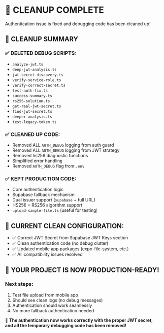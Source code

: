 # 🎉 CLEANUP COMPLETE

Authentication issue is fixed and debugging code has been cleaned up!

## 📝 CLEANUP SUMMARY

### ✅ DELETED DEBUG SCRIPTS:

- `analyze-jwt.ts`
- `deep-jwt-analysis.ts`
- `jwt-secret-discovery.ts`
- `verify-service-role.ts`
- `verify-correct-secret.ts`
- `test-auth-fix.ts`
- `success-summary.ts`
- `rs256-solution.ts`
- `get-real-jwt-secret.ts`
- `find-jwt-secret.ts`
- `deeper-analysis.ts`
- `test-legacy-token.ts`

### ✅ CLEANED UP CODE:

- Removed ALL `AUTH_DEBUG` logging from auth guard
- Removed ALL `AUTH_DEBUG` logging from JWT strategy
- Removed hs256 diagnostic functions
- Simplified error handling
- Removed `AUTH_DEBUG` flag from `.env`

### ✅ KEPT PRODUCTION CODE:

- Core authentication logic
- Supabase fallback mechanism
- Dual issuer support (`supabase` + full URL)
- HS256 + RS256 algorithm support
- `upload-sample-file.ts` (useful for testing)

## 🔧 CURRENT CLEAN CONFIGURATION:

- ✅ Correct JWT Secret from Supabase JWT Keys section
- ✅ Clean authentication code (no debug clutter)
- ✅ Updated mobile app packages (expo-file-system, etc.)
- ✅ All compatibility issues resolved

## 🚀 YOUR PROJECT IS NOW PRODUCTION-READY!

### Next steps:

1. Test file upload from mobile app
2. Should see clean logs (no debug messages)
3. Authentication should work seamlessly
4. No more fallback authentication needed

🎯 **The authentication now works correctly with the proper JWT secret, and all the temporary debugging code has been removed!**
